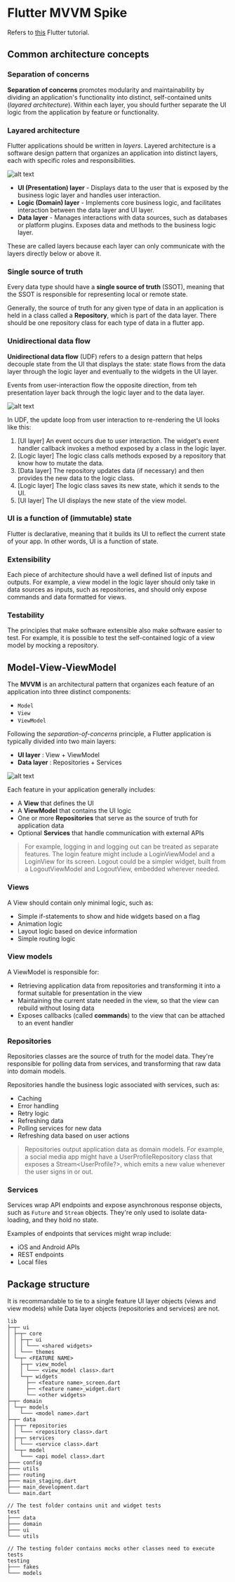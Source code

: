 # Flutter MVVM Spike

Refers to [this](https://docs.flutter.dev/app-architecture) Flutter tutorial.

## Common architecture concepts

### Separation of concerns

__Separation of concerns__ promotes modularity and maintainability by dividing an application's functionality into distinct, self-contained units (_layared architecture_). Within each layer, you should further separate the UI logic from the application by feature or functionality.

### Layared architecture

Flutter applications should be written in _layers_. Layered architecture is a software design pattern that organizes an application into distinct layers, each with specific roles and responsibilities.

![alt text](https://docs.flutter.dev/assets/images/docs/app-architecture/common-architecture-concepts/horizontal-layers-with-icons.png)

- __UI (Presentation) layer__ - Displays data to the user that is exposed by the business logic layer and handles user interaction.
- __Logic (Domain) layer__ - Implements core business logic, and facilitates interaction between the data layer and UI layer.
- __Data layer__ - Manages interactions with data sources, such as databases or platform plugins. Exposes data and methods to the business logic layer.

These are called layers because each layer can only communicate with the layers directly below or above it.

### Single source of truth

Every data type should have a __single source of truth__ (SSOT), meaning that the SSOT is responsible for representing local or remote state.  

Generally, the source of truth for any given type of data in an application is held in a class called a __Repository__, which is part of the data layer. There should be one repository class for each type of data in a flutter app.

### Unidirectional data flow

__Unidirectional data flow__ (UDF) refers to a design pattern that helps decouple state from the UI that displays the state: state flows from the data layer through the logic layer and eventually to the widgets in the UI layer.

Events from user-interaction flow the opposite direction, from teh presentation layer back through the logic layer and to the data layer.

![alt text](https://docs.flutter.dev/assets/images/docs/app-architecture/common-architecture-concepts/horizontal-layers-with-UDF.png)

In UDF, the update loop from user interaction to re-rendering the UI looks like this:

1. [UI layer] An event occurs due to user interaction. The widget's event handler callback invokes a method exposed by a class in the logic layer.
2. [Logic layer] The logic class calls methods exposed by a repository that know how to mutate the data.
3. [Data layer] The repository updates data (if necessary) and then provides the new data to the logic class.
4. [Logic layer] The logic class saves its new state, which it sends to the UI.
5. [UI layer] The UI displays the new state of the view model.

### UI is a function of (immutable) state

Flutter is declarative, meaning that it builds its UI to reflect the current state of your app. In other words, UI is a function of state.

### Extensibility

Each piece of architecture should have a well defined list of inputs and outputs. For example, a view model in the logic layer should only take in data sources as inputs, such as repositories, and should only expose commands and data formatted for views.

### Testability

The principles that make software extensible also make software easier to test. For example, it is possible to test the self-contained logic of a view model by mocking a repository.

## Model-View-ViewModel

The __MVVM__ is an architectural pattern that organizes each feature of an application into three distinct components:

- `Model`
- `View`
- `ViewModel`

Following the _separation-of-concerns_ principle, a Flutter application is typically divided into two main layers:

- __UI layer__ : View + ViewModel
- __Data layer__ : Repositories + Services

![alt text](https://docs.flutter.dev/assets/images/docs/app-architecture/guide/mvvm-intro-with-layers.png)

Each feature in your application generally includes:

- A __View__ that defines the UI
- A __ViewModel__ that contains the UI logic
- One or more __Repositories__ that serve as the source of truth for application data
- Optional __Services__ that handle communication with external APIs

> For example, logging in and logging out can be treated as separate features.
The login feature might include a LoginViewModel and a LoginView for its screen.
Logout could be a simpler widget, built from a LogoutViewModel and LogoutView, embedded wherever needed.

### Views

A View should contain only minimal logic, such as:

- Simple if-statements to show and hide widgets based on a flag
- Animation logic
- Layout logic based on device information
- Simple routing logic

### View models

A ViewModel is responsible for:

- Retrieving application data from repositories and transforming it into a format suitable for presentation in the view
- Maintaining the current state needed in the view, so that the view can rebuild without losing data
- Exposes callbacks (called __commands__) to the view that can be attached to an event handler

### Repositories

Repositories classes are the source of truth for the model data. They're responsible for polling data from services, and transforming that raw data into domain models.

Repositories handle the business logic associated with services, such as:

- Caching
- Error handling
- Retry logic
- Refreshing data
- Polling services for new data
- Refreshing data based on user actions

> Repositories output application data as domain models. For example, a social media app might have a UserProfileRepository class that exposes a Stream<UserProfile?>, which emits a new value whenever the user signs in or out.

### Services

Services wrap API endpoints and expose asynchronous response objects, such as `Future` and `Stream` objects. They're only used to isolate data-loading, and they hold no state.

Examples of endpoints that services might wrap include:

- iOS and Android APIs
- REST endpoints
- Local files

## Package structure

It is recommandable to tie to a single feature UI layer objects (views and view models) while Data layer objects (repositories and services) are not.

```plain
lib
├─┬─ ui
│ ├─┬─ core
│ │ ├─┬─ ui
│ │ │ └─── <shared widgets>
│ │ └─── themes
│ └─┬─ <FEATURE NAME>
│   ├─┬─ view_model
│   │ └─── <view_model class>.dart
│   └─┬─ widgets
│     ├── <feature name>_screen.dart
│     ├── <feature name>_widget.dart
│     └── <other widgets>
├─┬─ domain
│ └─┬─ models
│   └─── <model name>.dart
├─┬─ data
│ ├─┬─ repositories
│ │ └─── <repository class>.dart
│ ├─┬─ services
│ │ └─── <service class>.dart
│ └─┬─ model
│   └─── <api model class>.dart
├─── config
├─── utils
├─── routing
├─── main_staging.dart
├─── main_development.dart
└─── main.dart

// The test folder contains unit and widget tests
test
├─── data
├─── domain
├─── ui
└─── utils

// The testing folder contains mocks other classes need to execute tests
testing
├─── fakes
└─── models
```
